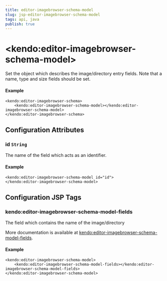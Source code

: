 ```yaml
---
title: editor-imagebrowser-schema-model
slug: jsp-editor-imagebrowser-schema-model
tags: api, java
publish: true
---
```


# \<kendo:editor-imagebrowser-schema-model\>

Set the object which describes the image/directory entry fields. Note that a name, type and size fields should be set.

#### Example
    <kendo:editor-imagebrowser-schema>
        <kendo:editor-imagebrowser-schema-model></kendo:editor-imagebrowser-schema-model>
    </kendo:editor-imagebrowser-schema>

## Configuration Attributes

### id `String`

The name of the field which acts as an identifier.

#### Example
    <kendo:editor-imagebrowser-schema-model id="id">
    </kendo:editor-imagebrowser-schema-model>


##  Configuration JSP Tags

### kendo:editor-imagebrowser-schema-model-fields

The field which contains the name of the image/directory

More documentation is available at [kendo:editor-imagebrowser-schema-model-fields](editor/imagebrowser-schema-model-fields).

#### Example

    <kendo:editor-imagebrowser-schema-model>
        <kendo:editor-imagebrowser-schema-model-fields></kendo:editor-imagebrowser-schema-model-fields>
    </kendo:editor-imagebrowser-schema-model>

